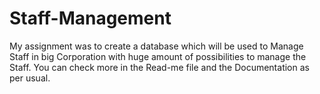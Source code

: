 # Staff-Management
My assignment was to create a database which will be used to Manage Staff in big Corporation with huge amount of possibilities to manage the Staff. You can check more in the Read-me file and the Documentation as per usual.
